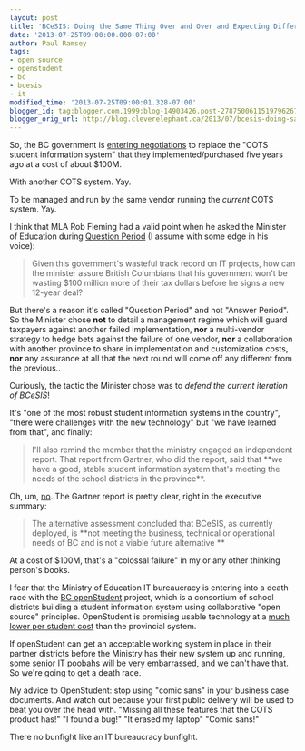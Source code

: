 ```yaml
---
layout: post
title: 'BCeSIS: Doing the Same Thing Over and Over and Expecting Different Results'
date: '2013-07-25T09:00:00.000-07:00'
author: Paul Ramsey
tags:
- open source
- openstudent
- bc
- bcesis
- it
modified_time: '2013-07-25T09:00:01.328-07:00'
blogger_id: tag:blogger.com,1999:blog-14903426.post-2787500611519796267
blogger_orig_url: http://blog.cleverelephant.ca/2013/07/bcesis-doing-same-thing-over-and-over.html
---
```


So, the BC government is [entering negotiations](http://www.newsroom.gov.bc.ca/2013/07/vendor-chosen-to-implement-bcesis-replacement.html) to replace the "COTS student information system" that they implemented/purchased five years ago at a cost of about $100M.

With another COTS system. Yay.

To be managed and run by the same vendor running the *current* COTS system. Yay.

I think that MLA Rob Fleming had a valid point when he asked the Minister of Education during [Question Period](http://www.leg.bc.ca/hansard/40th1st/20130724pm-House-Blues.htm) (I assume with some edge in his voice): <br />

<blockquote>Given this government's wasteful track record on IT projects, how can the minister assure British Columbians that his government won't be wasting $100 million more of their tax dollars before he signs a new 12-year deal? </blockquote>

But there's a reason it's called "Question Period" and not "Answer Period". So the Minister chose **not** to detail a management regime which will guard taxpayers against another failed implementation, **nor** a multi-vendor strategy to hedge bets against the failure of one vendor, **nor** a collaboration with another province to share in implementation and customization costs, **nor** any assurance at all that the next round will come off any different from the previous.. 

Curiously, the tactic the Minister chose was to *defend the current iteration of BCeSIS*! 

It's "one of the most robust student information systems in the country", "there were challenges with the new technology" but "we have learned from that", and finally: <br />

<blockquote>I'll also remind the member that the ministry engaged an independent report. That report from Gartner, who did the report, said that **we have a good, stable student information system that's meeting the needs of the school districts in the province**. </blockquote>

Oh, um, [no](http://www.bced.gov.bc.ca/pubs/review_of_student_information_systems.pdf). The Gartner report is pretty clear, right in the executive summary: <br />

<blockquote>The alternative assessment concluded that BCeSIS, as currently deployed, is **not meeting the business, technical or operational needs of BC and is not a viable future alternative **</blockquote>

At a cost of $100M, that's a "colossal failure" in my or any other thinking person's books. 

I fear that the Ministry of Education IT bureaucracy is entering into a death race with the [BC openStudent](http://www.openstudent.ca/) project, which is a consortium of school districts building a student information system using collaborative "open source" principles. OpenStudent is promising usable technology at a [much lower per student cost](http://www.openstudent.ca/sites/openstudent.ca/files/OpenStudent%20Business%20Case%20July%202011_0.pdf) than the provincial system. 

If openStudent can get an acceptable working system in place in their partner districts before the Ministry has their new system up and running, some senior IT poobahs will be very embarrassed, and we can't have that. So we're going to get a death race. 

My advice to OpenStudent: stop using "comic sans" in your business case documents. And watch out because your first public delivery will be used to beat you over the head with. "Missing all these features that the COTS product has!" "I found a bug!" "It erased my laptop" "Comic sans!" 

There no bunfight like an IT bureaucracy bunfight.